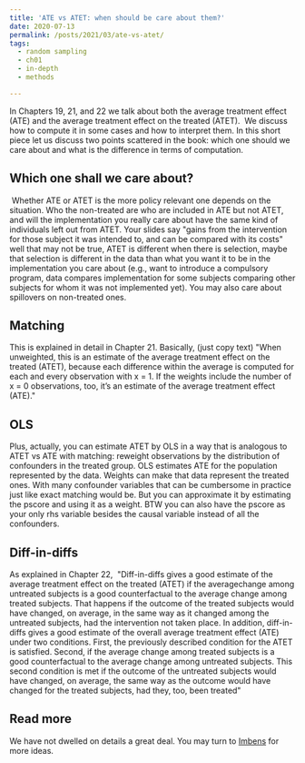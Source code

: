 ```yaml
---
title: 'ATE vs ATET: when should be care about them?'
date: 2020-07-13
permalink: /posts/2021/03/ate-vs-atet/
tags:
  - random sampling
  - ch01
  - in-depth
  - methods

---
```




In Chapters 19, 21, and 22 we talk about both the average treatment effect (ATE) and the average treatment effect on the treated (ATET).  We discuss how to compute it in some cases and how to interpret them. In this short piece let us discuss two points scattered in the book: which one should we care about and what is the difference in terms of computation. 

## Which one shall we care about?

 Whether ATE or ATET is the more policy relevant one depends on the
situation. Who the non-treated are who are included in ATE but not
ATET, and will the implementation you really care about have the same
kind of individuals left out from ATET.
Your slides say "gains from the intervention for those subject it was
intended to, and can be compared with its costs" well that may not be
true, ATET is different when there is selection, maybe that selection
is different in the data than what you want it to be in the
implementation you care about (e.g., want to introduce a compulsory
program, data compares implementation for some subjects comparing
other subjects for whom it was not implemented yet). You may also care
about spillovers on non-treated ones.

## Matching

This is explained in detail in Chapter 21. Basically, (just copy text)
"When unweighted, this is an estimate of the average treatment effect on the treated (ATET), because each difference within the average is computed for each and
every observation with x = 1. If the weights include the number of x = 0 observations, too, it’s an estimate of the average treatment effect (ATE)."

## OLS

Plus, actually, you can estimate ATET by OLS in a way that is
analogous to ATET vs ATE with matching: reweight observations by the
distribution of confounders in the treated group. OLS estimates ATE
for the population represented by the data. Weights can make that data
represent the treated ones. With many confounder variables that can be
cumbersome in practice just like exact matching would be. But you can
approximate it by estimating the pscore and using it as a weight. BTW
you can also have the pscore as your only rhs variable besides the
causal variable instead of all the confounders.


## Diff-in-diffs
As explained in Chapter 22, 
"Diff-in-diffs gives a good estimate of the average treatment effect on the treated (ATET) if the averagechange among untreated subjects is a good counterfactual to the average change among treated subjects. That happens if the outcome of the treated subjects would have changed, on average, in
the same way as it changed among the untreated subjects, had the intervention not taken place.
In addition, diff-in-diffs gives a good estimate of the overall average treatment effect (ATE) under
two conditions. First, the previously described condition for the ATET is satisfied. Second, if the average
change among treated subjects is a good counterfactual to the average change among untreated
subjects. This second condition is met if the outcome of the untreated subjects would have changed,
on average, the same way as the outcome would have changed for the treated subjects, had they,
too, been treated"

## Read more
We have not dwelled on details a great deal. You may turn to [Imbens](link) for more ideas.